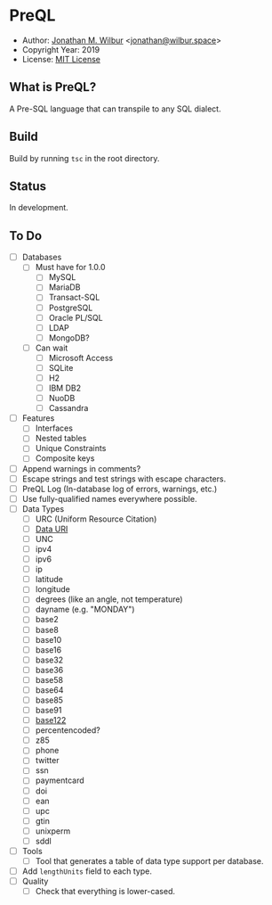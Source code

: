 # PreQL

* Author: [Jonathan M. Wilbur](https://jonathan.wilbur.space) <[jonathan@wilbur.space](mailto:jonathan@wilbur.space)>
* Copyright Year: 2019
* License: [MIT License](https://mit-license.org/)

## What is PreQL?

A Pre-SQL language that can transpile to any SQL dialect.

## Build

Build by running `tsc` in the root directory.

## Status

In development.

## To Do

- [ ] Databases
  - [ ] Must have for 1.0.0
    - [ ] MySQL
    - [ ] MariaDB
    - [ ] Transact-SQL
    - [ ] PostgreSQL
    - [ ] Oracle PL/SQL
    - [ ] LDAP
    - [ ] MongoDB?
  - [ ] Can wait
    - [ ] Microsoft Access
    - [ ] SQLite
    - [ ] H2
    - [ ] IBM DB2
    - [ ] NuoDB
    - [ ] Cassandra
- [ ] Features
  - [ ] Interfaces
  - [ ] Nested tables
  - [ ] Unique Constraints
  - [ ] Composite keys
- [ ] Append warnings in comments?
- [ ] Escape strings and test strings with escape characters.
- [ ] PreQL Log (In-database log of errors, warnings, etc.)
- [ ] Use fully-qualified names everywhere possible.
- [ ] Data Types
  - [ ] URC (Uniform Resource Citation)
  - [ ] [Data URI](https://en.wikipedia.org/wiki/Data_URI_scheme)
  - [ ] UNC
  - [ ] ipv4
  - [ ] ipv6
  - [ ] ip
  - [ ] latitude
  - [ ] longitude
  - [ ] degrees (like an angle, not temperature)
  - [ ] dayname (e.g. "MONDAY")
  - [ ] base2
  - [ ] base8
  - [ ] base10
  - [ ] base16
  - [ ] base32
  - [ ] base36
  - [ ] base58
  - [ ] base64
  - [ ] base85
  - [ ] base91
  - [ ] [base122](https://en.wikipedia.org/wiki/Binary-to-text_encoding)
  - [ ] percentencoded?
  - [ ] z85
  - [ ] phone
  - [ ] twitter
  - [ ] ssn
  - [ ] paymentcard
  - [ ] doi
  - [ ] ean
  - [ ] upc
  - [ ] gtin
  - [ ] unixperm
  - [ ] sddl
- [ ] Tools
  - [ ] Tool that generates a table of data type support per database.
- [ ] Add `lengthUnits` field to each type.
- [ ] Quality
  - [ ] Check that everything is lower-cased.